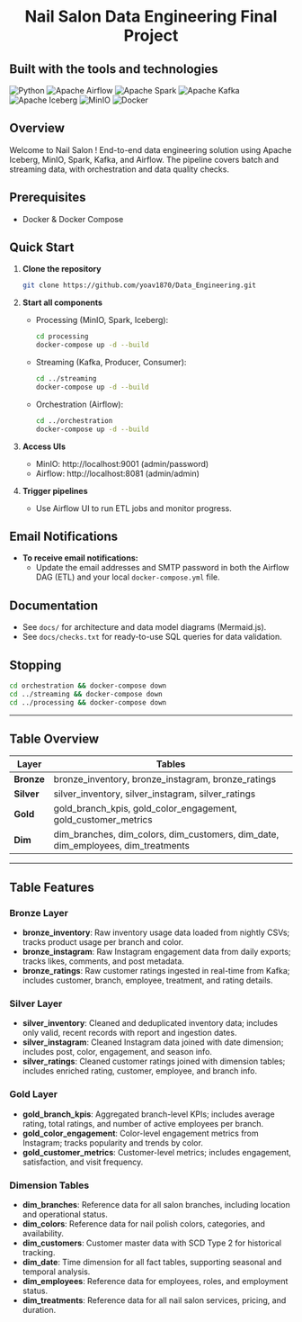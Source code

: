 <h1 align="center">Nail Salon Data Engineering Final Project</h1>

## Built with the tools and technologies
![Python](https://img.shields.io/badge/Python-3776AB?style=for-the-badge&logo=python&logoColor=white)
![Apache Airflow](https://img.shields.io/badge/Airflow-017CEE?style=for-the-badge&logo=apache-airflow&logoColor=white)
![Apache Spark](https://img.shields.io/badge/Spark-E25A1C?style=for-the-badge&logo=apache-spark&logoColor=white)
![Apache Kafka](https://img.shields.io/badge/Kafka-231F20?style=for-the-badge&logo=apache-kafka&logoColor=white)
![Apache Iceberg](https://img.shields.io/badge/Iceberg-4FBDBA?style=for-the-badge)
![MinIO](https://img.shields.io/badge/MinIO-C81F25?style=for-the-badge)
![Docker](https://img.shields.io/badge/Docker-2496ED?style=for-the-badge&logo=docker&logoColor=white)

## Overview
Welcome to Nail Salon ! 
End-to-end data engineering solution using Apache Iceberg, MinIO, Spark, Kafka, and Airflow. The pipeline covers batch and streaming data, with orchestration and data quality checks.

## Prerequisites

- Docker & Docker Compose

## Quick Start

1. **Clone the repository**

   ```bash
   git clone https://github.com/yoav1870/Data_Engineering.git
   ```

2. **Start all components**

   - Processing (MinIO, Spark, Iceberg):
     ```bash
     cd processing
     docker-compose up -d --build
     ```
   - Streaming (Kafka, Producer, Consumer):
     ```bash
     cd ../streaming
     docker-compose up -d --build
     ```
   - Orchestration (Airflow):
     ```bash
     cd ../orchestration
     docker-compose up -d --build
     ```

3. **Access UIs**

   - MinIO: http://localhost:9001 (admin/password)
   - Airflow: http://localhost:8081 (admin/admin)

4. **Trigger pipelines**
   - Use Airflow UI to run ETL jobs and monitor progress.

## Email Notifications

- **To receive email notifications:**
  - Update the email addresses and SMTP password in both the Airflow DAG (ETL) and your local `docker-compose.yml` file.

## Documentation

- See `docs/` for architecture and data model diagrams (Mermaid.js).
- See `docs/checks.txt` for ready-to-use SQL queries for data validation.

## Stopping

```bash
cd orchestration && docker-compose down
cd ../streaming && docker-compose down
cd ../processing && docker-compose down
```

---

## Table Overview

| Layer      | Tables                                                                           |
| ---------- | -------------------------------------------------------------------------------- |
| **Bronze** | bronze_inventory, bronze_instagram, bronze_ratings                               |
| **Silver** | silver_inventory, silver_instagram, silver_ratings                               |
| **Gold**   | gold_branch_kpis, gold_color_engagement, gold_customer_metrics                   |
| **Dim**    | dim_branches, dim_colors, dim_customers, dim_date, dim_employees, dim_treatments |

---

## Table Features

### Bronze Layer

- **bronze_inventory**: Raw inventory usage data loaded from nightly CSVs; tracks product usage per branch and color.
- **bronze_instagram**: Raw Instagram engagement data from daily exports; tracks likes, comments, and post metadata.
- **bronze_ratings**: Raw customer ratings ingested in real-time from Kafka; includes customer, branch, employee, treatment, and rating details.

### Silver Layer

- **silver_inventory**: Cleaned and deduplicated inventory data; includes only valid, recent records with report and ingestion dates.
- **silver_instagram**: Cleaned Instagram data joined with date dimension; includes post, color, engagement, and season info.
- **silver_ratings**: Cleaned customer ratings joined with dimension tables; includes enriched rating, customer, employee, and branch info.

### Gold Layer

- **gold_branch_kpis**: Aggregated branch-level KPIs; includes average rating, total ratings, and number of active employees per branch.
- **gold_color_engagement**: Color-level engagement metrics from Instagram; tracks popularity and trends by color.
- **gold_customer_metrics**: Customer-level metrics; includes engagement, satisfaction, and visit frequency.

### Dimension Tables

- **dim_branches**: Reference data for all salon branches, including location and operational status.
- **dim_colors**: Reference data for nail polish colors, categories, and availability.
- **dim_customers**: Customer master data with SCD Type 2 for historical tracking.
- **dim_date**: Time dimension for all fact tables, supporting seasonal and temporal analysis.
- **dim_employees**: Reference data for employees, roles, and employment status.
- **dim_treatments**: Reference data for all nail salon services, pricing, and duration.
